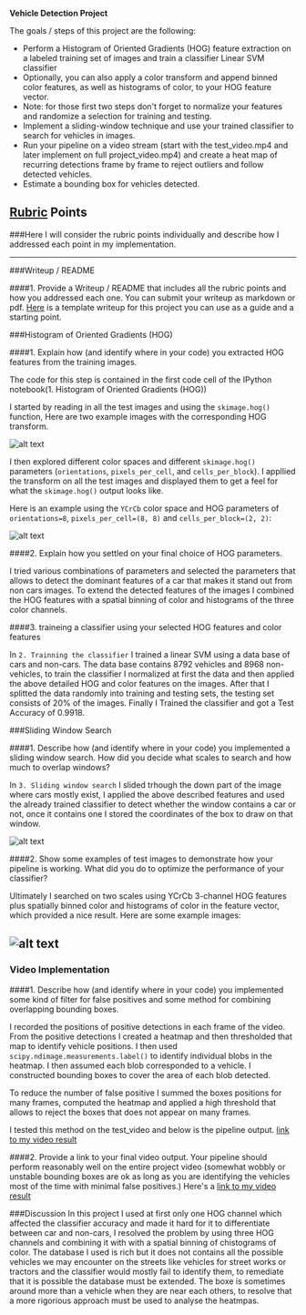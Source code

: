 
**Vehicle Detection Project**

The goals / steps of this project are the following:

* Perform a Histogram of Oriented Gradients (HOG) feature extraction on a labeled training set of images and train a classifier Linear SVM classifier
* Optionally, you can also apply a color transform and append binned color features, as well as histograms of color, to your HOG feature vector. 
* Note: for those first two steps don't forget to normalize your features and randomize a selection for training and testing.
* Implement a sliding-window technique and use your trained classifier to search for vehicles in images.
* Run your pipeline on a video stream (start with the test_video.mp4 and later implement on full project_video.mp4) and create a heat map of recurring detections frame by frame to reject outliers and follow detected vehicles.
* Estimate a bounding box for vehicles detected.

[//]: # (Image References)
[image1]: ./examples/car_not_car.png
[image2]: ./examples/HOG_example.jpg
[image3]: ./examples/sliding_windows.jpg
[image4]: ./examples/sliding_window.jpg
[image5]: ./examples/bboxes_and_heat.png
[image6]: ./examples/labels_map.png
[image7]: ./examples/output_bboxes.png
[video1]: ./project_video.mp4

## [Rubric](https://review.udacity.com/#!/rubrics/513/view) Points
###Here I will consider the rubric points individually and describe how I addressed each point in my implementation.  

---
###Writeup / README

####1. Provide a Writeup / README that includes all the rubric points and how you addressed each one.  You can submit your writeup as markdown or pdf.  [Here](https://github.com/udacity/CarND-Vehicle-Detection/blob/master/writeup_template.md) is a template writeup for this project you can use as a guide and a starting point.  

###Histogram of Oriented Gradients (HOG)

####1. Explain how (and identify where in your code) you extracted HOG features from the training images.

The code for this step is contained in the first code cell of the IPython notebook(1. Histogram of Oriented Gradients (HOG))

I started by reading in all the test images and using the `skimage.hog()` function, Here are two example images with the corresponding HOG transform.

![alt text][image1]

I then explored different color spaces and different `skimage.hog()` parameters (`orientations`, `pixels_per_cell`, and `cells_per_block`).  I appllied the transform on all the test images and displayed them to get a feel for what the `skimage.hog()` output looks like.

Here is an example using the `YCrCb` color space and HOG parameters of `orientations=8`, `pixels_per_cell=(8, 8)` and `cells_per_block=(2, 2)`:


![alt text][image2]

####2. Explain how you settled on your final choice of HOG parameters.

I tried various combinations of parameters and selected the parameters that allows to detect the dominant features of a car that makes it stand out from non cars images.
To extend the detected features of the images I combined the HOG features with a spatial binning of color and histograms of the three color channels.

####3. traineing a classifier using your selected HOG features and color features

In `2. Trainning the classifier` I trained a linear SVM using a data base of cars and non-cars.
The data base contains 8792  vehicles and 8968  non-vehicles, to train the classifier I normalized at first the data and then applied the above detailed HOG and color features on the images. After that I splitted the data randomly into training and testing sets, the testing set consists of 20% of the images.
Finally I Trained the classifier and got a Test Accuracy of 0.9918.

###Sliding Window Search

####1. Describe how (and identify where in your code) you implemented a sliding window search.  How did you decide what scales to search and how much to overlap windows?

In `3. Sliding window search` I slided trhough the down part of the image where cars mostly exist, I applied the above described features and used the already trained classifier to detect whether the window contains a car or not, once it contains one I stored the coordinates of the box to draw on that window.

![alt text][image3]

####2. Show some examples of test images to demonstrate how your pipeline is working.  What did you do to optimize the performance of your classifier?

Ultimately I searched on two scales using YCrCb 3-channel HOG features plus spatially binned color and histograms of color in the feature vector, which provided a nice result.  Here are some example images:

![alt text][image4]
---

### Video Implementation

####1. Describe how (and identify where in your code) you implemented some kind of filter for false positives and some method for combining overlapping bounding boxes.


I recorded the positions of positive detections in each frame of the video.  From the positive detections I created a heatmap and then thresholded that map to identify vehicle positions.  I then used `scipy.ndimage.measurements.label()` to identify individual blobs in the heatmap.  I then assumed each blob corresponded to a vehicle.  I constructed bounding boxes to cover the area of each blob detected.

To reduce the number of false positive I summed the boxes positions for many frames, computed the heatmap and applied a high threshold that allows to reject the boxes that does not appear on many frames.

I tested this method on the test_video and below is the pipeline output.
[link to my video result](./test_output.mp4)

####2. Provide a link to your final video output.  Your pipeline should perform reasonably well on the entire project video (somewhat wobbly or unstable bounding boxes are ok as long as you are identifying the vehicles most of the time with minimal false positives.)
Here's a [link to my video result](./project_output.mp4)

###Discussion
In this project I used at first only one HOG channel which affected the classifier accuracy and made it hard for it to differentiate between car and non-cars, I resolved the problem by using three HOG channels and combining it with with a spatial binning of chistograms of color. The database I used is rich but it does not contains all the possible vehicles we may encounter on the streets like vehicles for street works or tractors and the classifier would mostly fail to identify them, to remediate that it is possible the database must be extended.
The boxe is sometimes around more than a vehicle when they are near each others, to resolve that a more rigorious approach must be used to analyse the heatmpas.
